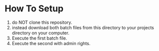 # How To Setup
1. do NOT clone this repository.
1. instead download both batch files from this directory to your projects directory on your computer.
1. Execute the first batch file.
1. Execute the second with admin rights.
